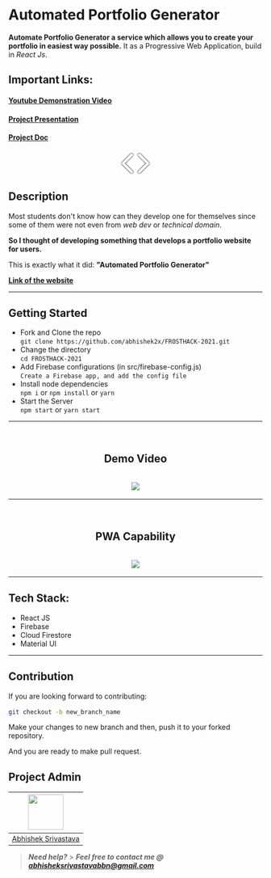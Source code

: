 # Automated Portfolio Generator

**Automate Portfolio Generator a service which allows you to create your portfolio in easiest way possible.** It as a Progressive Web Application, build in _React Js_.


## Important Links:

#### <a href="https://youtu.be/nQ6HDKyENxI">Youtube Demonstration Video<a/> 


#### <a href="https://docs.google.com/presentation/d/11SKSxBOYlIC84Z_m0RDJ5IuqxjyQnS-z_OTKT3Q5Qtc/edit?usp=sharing">Project Presentation<a/> 


#### <a href="https://docs.google.com/document/d/171imc3oWhPqRI7V5Ws9uKwmXrSj6EqnK6lpTNEACmWA/edit?usp=sharing">Project Doc<a/> 

<div align="center">
  <img src="Readme-assets/logo.png" />
</div>

## Description

Most students don't know how can they develop one for themselves since some of them were not even from _web dev_ or _technical domain_.

**So I thought of developing something that develops a portfolio website for users.**

This is exactly what it did: **"Automated Portfolio Generator"**

<a href="https://automated-portfolio-generator.web.app/" >**Link of the website**</a>

---

## Getting Started

- Fork and Clone the repo <br/>
  `git clone https://github.com/abhishek2x/FROSTHACK-2021.git`
- Change the directory<br/>
  `cd FROSTHACK-2021`
- Add Firebase configurations (in src/firebase-config.js)<br/>
  `Create a Firebase app, and add the config file`
- Install node dependencies<br/>
  `npm i` or `npm install` or `yarn`
- Start the Server<br/>
  `npm start` or `yarn start`

***
<br/>
<div align="center">

## Demo Video
<br/>
<img src="Readme-assets/web.gif" height="450"/>

</div>


***
<br/>
<div align="center">

## PWA Capability
<br/>
<img src="Readme-assets/pwa.gif" width="250"/>

</div>

***

## Tech Stack:

- React JS
- Firebase
- Cloud Firestore
- Material UI

---

## Contribution

If you are looking forward to contributing:

```bash
git checkout -b new_branch_name
```

Make your changes to new branch and then, push it to your forked repository.

And you are ready to make pull request.

## Project Admin

| <a href="https://github.com/abhishek2x"><img src="https://avatars.githubusercontent.com/u/53976003?s=460&u=3207af548a3204a51d49db9a48c28aa55aff83a5&v=4" width=70px height=70px /></a> |
| ---------------------------------------------------------------------------------------------------------------------------------------------------------------------------------------- |
| [Abhishek Srivastava](https://www.github.com/abhishek2x/)                                                                                                   |

> **_Need help?_** > **_Feel free to contact me @ [abhisheksrivastavabbn@gmail.com](mailto:abhisheksrivastavabbn@gmail.com)_**
